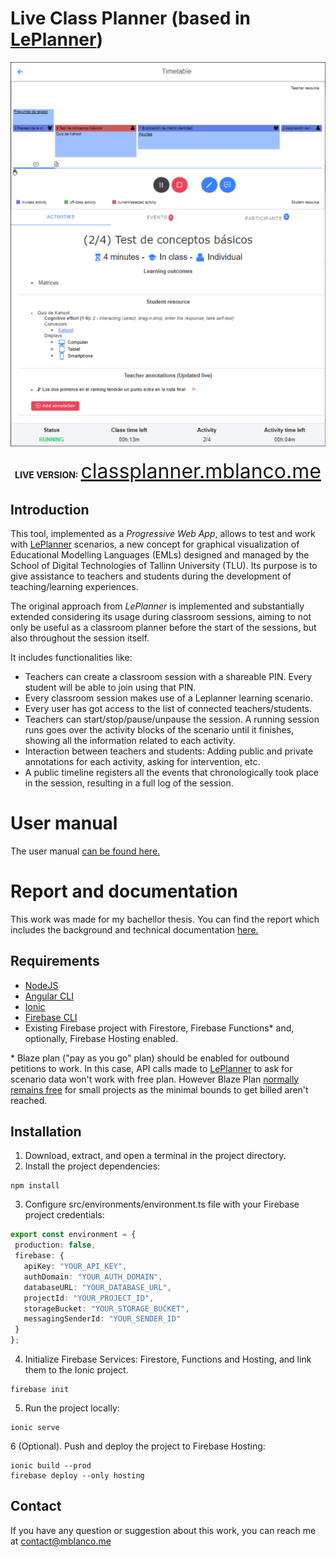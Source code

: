 # Live Class Planner (based in [LePlanner](https://leplanner.ee))

<p align="center">
  <img src="timetable-view.png"><br></br>
  <b>LIVE VERSION:</b> <a href="https://classplanner.mblanco.me/" style="font-size:32px;">classplanner.mblanco.me</a>
</p>

## Introduction

This tool, implemented as a _Progressive Web App_, allows to test and work with [LePlanner](https://leplanner.ee) scenarios, a new concept for graphical visualization of Educational Modelling Languages (EMLs) designed and managed by the School of Digital Technologies of Tallinn University (TLU). Its purpose is to give assistance to teachers and students during the development of teaching/learning experiences. 

The original approach from _LePlanner_ is implemented and substantially extended considering its usage during classroom sessions, aiming to not only be useful as a classroom planner before the start of the sessions, but also throughout the session itself.

It includes functionalities like:

* Teachers can create a classroom session with a shareable PIN. Every student will be able to join using that PIN.
* Every classroom session makes use of a Leplanner learning scenario.
* Every user has got access to the list of connected teachers/students.
* Teachers can start/stop/pause/unpause the session. A running session runs goes over the activity blocks of the scenario until it finishes, showing all the information related to each activity.
* Interaction between teachers and students: Adding public and private annotations for each activity, asking for intervention, etc.
* A public timeline registers all the events that chronologically took place in the session, resulting in a full log of the session.

# User manual

The user manual [can be found here.](https://github.com/BlancoLanda/LiveClassPlanner/raw/main/user-manual.pdf)

# Report and documentation

This work was made for my bachellor thesis. You can find the report which includes the background and technical documentation [here.](https://github.com/BlancoLanda/LiveClassPlanner/raw/main/thesis.pdf)

## Requirements
* [NodeJS](https://nodejs.org/es/)
* [Angular CLI](https://angular.io/guide/setup-local)
* [Ionic](https://ionicframework.com/docs/intro/cli)
* [Firebase CLI](https://firebase.google.com/docs/cli#npm)
* Existing Firebase project with Firestore, Firebase Functions* and, optionally, Firebase Hosting enabled.


\* Blaze plan ("pay as you go" plan) should be enabled for outbound petitions to work. In this case, API calls made to [LePlanner](https://beta.leplanner.net/) to ask for scenario data won't work with free plan. However Blaze Plan [normally remains free](https://firebase.google.com/pricing?hl=en) for small projects as the minimal bounds to get billed aren't reached.

## Installation

1. Download, extract, and open a terminal in the project directory.
2. Install the project dependencies:

```
npm install
```

3. Configure src/environments/environment.ts file with your Firebase project credentials:

```ts
export const environment = {
 production: false,
 firebase: {
   apiKey: "YOUR_API_KEY",
   authDomain: "YOUR_AUTH_DOMAIN",
   databaseURL: "YOUR_DATABASE_URL",
   projectId: "YOUR_PROJECT_ID",
   storageBucket: "YOUR_STORAGE_BUCKET",
   messagingSenderId: "YOUR_SENDER_ID"
 }
};
```

4. Initialize Firebase Services: Firestore, Functions and Hosting, and link them to the Ionic project.

```
firebase init
```

5. Run the project locally:

```
ionic serve
```

6 (Optional). Push and deploy the project to Firebase Hosting:

```
ionic build --prod
firebase deploy --only hosting
```

## Contact

If you have any question or suggestion about this work, you can reach me at contact@mblanco.me